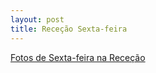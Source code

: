 ```yaml
---
layout: post
title: Receção Sexta-feira
---
```

[Fotos de Sexta-feira na Receção](https://www.facebook.com/media/set/?set=a.406377971702712&type=3)